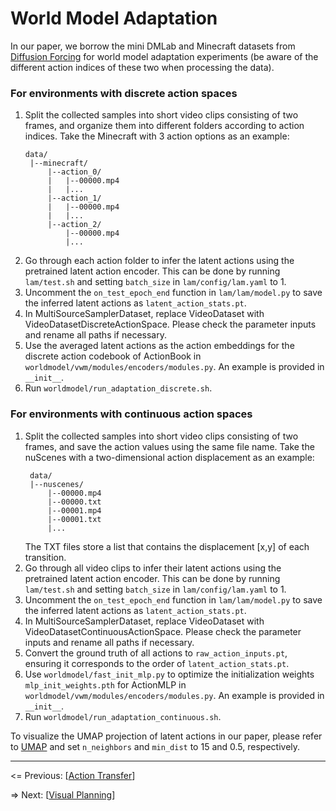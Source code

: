 # World Model Adaptation

In our paper, we borrow the mini DMLab and Minecraft datasets from [Diffusion Forcing](https://github.com/buoyancy99/diffusion-forcing) for world model adaptation experiments (be aware of the different action indices of these two when processing the data).

### For environments with discrete action spaces

1. Split the collected samples into short video clips consisting of two frames, and organize them into different folders according to action indices. Take the Minecraft with 3 action options as an example:
   ```
   data/
    |--minecraft/
        |--action_0/
        |   |--00000.mp4
        |   |...
        |--action_1/
        |   |--00000.mp4
        |   |...
        |--action_2/
            |--00000.mp4
            |...
   ```
2. Go through each action folder to infer the latent actions using the pretrained latent action encoder. This can be done by running `lam/test.sh` and setting `batch_size` in `lam/config/lam.yaml` to 1.
3. Uncomment the `on_test_epoch_end` function in `lam/lam/model.py` to save the inferred latent actions as `latent_action_stats.pt`.
4. In MultiSourceSamplerDataset, replace VideoDataset with VideoDatasetDiscreteActionSpace. Please check the parameter inputs and rename all paths if necessary.
5. Use the averaged latent actions as the action embeddings for the discrete action codebook of ActionBook in `worldmodel/vwm/modules/encoders/modules.py`. An example is provided in `__init__`.
6. Run `worldmodel/run_adaptation_discrete.sh`.

### For environments with continuous action spaces

1. Split the collected samples into short video clips consisting of two frames, and save the action values using the same file name. Take the nuScenes with a two-dimensional action displacement as an example:
   ```
    data/
    |--nuscenes/
        |--00000.mp4
        |--00000.txt
        |--00001.mp4
        |--00001.txt
        |...
   ```
   The TXT files store a list that contains the displacement [x,y] of each transition.
2. Go through all video clips to infer their latent actions using the pretrained latent action encoder. This can be done by running `lam/test.sh` and setting `batch_size` in `lam/config/lam.yaml` to 1.
3. Uncomment the `on_test_epoch_end` function in `lam/lam/model.py` to save the inferred latent actions as `latent_action_stats.pt`.
4. In MultiSourceSamplerDataset, replace VideoDataset with VideoDatasetContinuousActionSpace. Please check the parameter inputs and rename all paths if necessary.
5. Convert the ground truth of all actions to `raw_action_inputs.pt`, ensuring it corresponds to the order of `latent_action_stats.pt`.
6. Use `worldmodel/fast_init_mlp.py` to optimize the initialization weights `mlp_init_weights.pth` for ActionMLP in `worldmodel/vwm/modules/encoders/modules.py`. An example is provided in `__init__`.
7. Run `worldmodel/run_adaptation_continuous.sh`.

To visualize the UMAP projection of latent actions in our paper, please refer to [UMAP](https://github.com/lmcinnes/umap) and set `n_neighbors` and `min_dist` to 15 and 0.5, respectively.

---

<= Previous: [[Action Transfer](https://github.com/Little-Podi/AdaWorld/blob/main/docs/TRANSFER.md)]

=> Next: [[Visual Planning](https://github.com/Little-Podi/AdaWorld/blob/main/docs/PLANNING.md)]